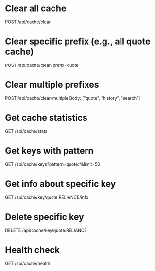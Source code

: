 # Clear all cache
POST /api/cache/clear

# Clear specific prefix (e.g., all quote cache)
POST /api/cache/clear?prefix=quote

# Clear multiple prefixes
POST /api/cache/clear-multiple
Body: ["quote", "history", "search"]

# Get cache statistics
GET /api/cache/stats

# Get keys with pattern
GET /api/cache/keys?pattern=quote:*&limit=50

# Get info about specific key
GET /api/cache/key/quote:RELIANCE/info

# Delete specific key
DELETE /api/cache/key/quote:RELIANCE

# Health check
GET /api/cache/health
